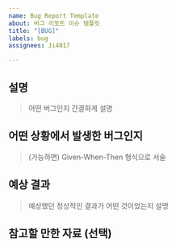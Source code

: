 ```yaml
---
name: Bug Report Template
about: 버그 리포트 이슈 템플릿
title: "[BUG]"
labels: bug
assignees: Ji4017

---
```


## 설명

> 어떤 버그인지 간결하게 설명

## 어떤 상황에서 발생한 버그인지

> (가능하면) Given-When-Then 형식으로 서술

## 예상 결과

> 예상했던 정상적인 결과가 어떤 것이었는지 설명

## 참고할 만한 자료 (선택)
